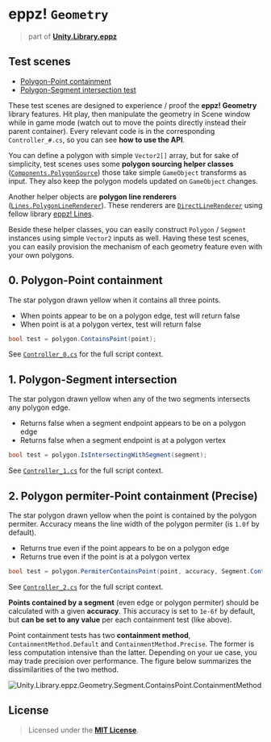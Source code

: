 # eppz! `Geometry`
> part of [**Unity.Library.eppz**](https://github.com/eppz/Unity.Library.eppz)


## Test scenes

+ [Polygon-Point containment](#0-polygon-point-containment)
+ [Polygon-Segment intersection test](#1-polygon-segment-intersection)

These test scenes are designed to experience / proof the **eppz! Geometry** library features. Hit play, then manipulate the geometry in Scene window while in game mode (watch out to move the points directly instead their parent container). Every relevant code is in the corresponding `Controller_#.cs`, so you can see **how to use the API**.

You can define a polygon with simple `Vector2[]` array, but for sake of simplicity, test scenes uses some **polygon sourcing helper classes** ([`Components.PolygonSource`](../Components/PolygonSource.cs)) those take simple `GameObject` transforms as input. They also keep the polygon models updated on `GameObject` changes.

Another helper objects are **polygon line renderers** ([`Lines.PolygonLineRenderer`](../Lines/PolygonLineRenderer.cs)). These renderers are [`DirectLineRenderer`](https://github.com/eppz/Unity.Library.eppz.Lines/blob/master/DirectLineRenderer.cs) using fellow library [eppz! Lines](https://github.com/eppz/Unity.Library.eppz.Lines).

Beside these helper classes, you can easily construct `Polygon` / `Segment` instances using simple `Vector2` inputs as well. Having these test scenes, you can easily provision the mechanism of each geometry feature even with your own polygons.

## 0. Polygon-Point containment

The star polygon drawn yellow when it contains all three points.

+ When points appear to be on a polygon edge, test will return false
+ When point is at a polygon vertex, test will return false

```C#
bool test = polygon.ContainsPoint(point);
```
See [`Controller_0.cs`](Controllers/Controller_0,cs) for the full script context.


## 1. Polygon-Segment intersection

The star polygon drawn yellow when any of the two segments intersects any polygon edge.

+ Returns false when a segment endpoint appears to be on a polygon edge
+ Returns false when a segment endpoint is at a polygon vertex

```C#
bool test = polygon.IsIntersectingWithSegment(segment);
```
See [`Controller_1.cs`](Controllers/Controller_1,cs) for the full script context.


## 2. Polygon permiter-Point containment (Precise)

The star polygon drawn yellow when the point is contained by the polygon permiter. Accuracy means the line width of the polygon permiter (is `1.0f` by default).

+ Returns true even if the point appears to be on a polygon edge
+ Returns true even if the point is at a polygon vertex

```C#
bool test = polygon.PermiterContainsPoint(point, accuracy, Segment.ContainmentMethod.Precise);
```
See [`Controller_2.cs`](Controllers/Controller_2,cs) for the full script context.

**Points contained by a segment** (even edge or polygon permiter) should be calculated with a given **accuracy**. This accuracy is set to `1e-6f` by default, but **can be set to any value** per each containment test (like above).

Point containment tests has two **containment method**, `ContainmentMethod.Default` and `ContainmentMethod.Precise`. The former is less computation intensive than the latter. Depending on your ue case, you may trade precision over performance. The figure below summarizes the dissimilarities of the two method.

![Unity.Library.eppz.Geometry.Segment.ContainsPoint.ContainmentMethod](https://github.com/eppz/Unity.Library.eppz.Geometry/raw/Documentation/Documentation/Unity.Library.eppz.Geometry.Segment.ContainsPoint.ContainmentMethod.png)


## License

> Licensed under the [**MIT License**](https://en.wikipedia.org/wiki/MIT_License).